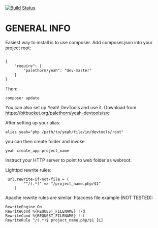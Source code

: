 [![Build Status](https://travis-ci.org/Palethorn/Yeah.svg?branch=master)](https://travis-ci.org/Palethorn/Yeah)
# GENERAL INFO #

Easiest way to install is to use composer. Add composer.json into your project root:
```

{
    "require": {
        "palethorn/yeah": "dev-master"
    }
}
```
Then:
```
composer update
```

You can also set up Yeah! DevTools and use it. Download from https://bitbucket.org/palethorn/yeah-devtools/src

After setting up your alias:

```
alias yeah="php /path/to/yeah/file/in/devtools/root"
```
you can then create folder and invoke

```
yeah create_app project_name
```

Instruct your HTTP server to point to web folder as webroot.

Lighttpd rewrite rules:

```
 url.rewrite-if-not-file = (
        "^/(.*)" => "/project_name.php/$1"
    )

```

Apache rewrite rules are similar. htaccess file example (NOT TESTED):

```
RewriteEngine On
RewriteCond %{REQUEST_FILENAME} !-d
RewriteCond %{REQUEST_FILENAME} !-f
RewriteRule ^/(.*)$ project_name.php/$1 [L]
```
